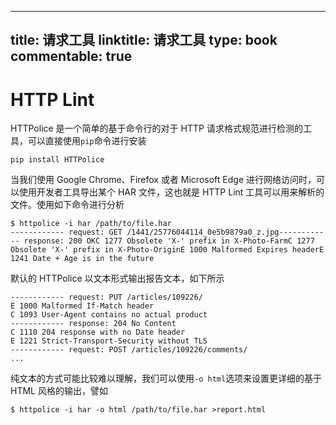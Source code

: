 
---
title: 请求工具
linktitle: 请求工具
type: book
commentable: true
---

# HTTP Lint

HTTPolice 是一个简单的基于命令行的对于 HTTP 请求格式规范进行检测的工具，可以直接使用`pip`命令进行安装

```
pip install HTTPolice
```

当我们使用 Google Chrome、Firefox 或者 Microsoft Edge 进行网络访问时，可以使用开发者工具导出某个 HAR 文件，这也就是 HTTP Lint 工具可以用来解析的文件。使用如下命令进行分析

```
$ httpolice -i har /path/to/file.har
------------ request: GET /1441/25776044114_0e5b9879a0_z.jpg------------ response: 200 OKC 1277 Obsolete 'X-' prefix in X-Photo-FarmC 1277 Obsolete 'X-' prefix in X-Photo-OriginE 1000 Malformed Expires headerE 1241 Date + Age is in the future
```

默认的 HTTPolice 以文本形式输出报告文本，如下所示

```
------------ request: PUT /articles/109226/
E 1000 Malformed If-Match header
C 1093 User-Agent contains no actual product
------------ response: 204 No Content
C 1110 204 response with no Date header
E 1221 Strict-Transport-Security without TLS
------------ request: POST /articles/109226/comments/
...
```

纯文本的方式可能比较难以理解，我们可以使用`-o html`选项来设置更详细的基于 HTML 风格的输出，譬如

```
$ httpolice -i har -o html /path/to/file.har >report.html
```

    